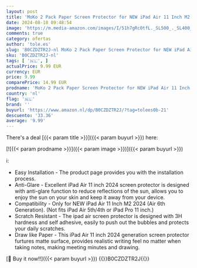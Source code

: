 ```yaml
---
layout: post
title: 'MoKo 2 Pack Paper Screen Protector for NEW iPad Air 11 Inch M2 2024  Air 6th Generation   Write and Draw Like on Paper Anti-Glare Matte PET Film  Anti-Scratch  Compatible with Apple Pencil'
date: 2024-08-18 09:48:54
image: 'https://m.media-amazon.com/images/I/51h7gRc0tfL._SL500_._SL400_.jpg'
comments: true
category: ofertas
author: 'tole.es'
slug: 'B0CZDZTR2J-nl MoKo 2 Pack Paper Screen Protector for NEW iPad Air 11...'
sku: 'B0CZDZTR2J-nl'
tags: [ '🇳🇱', ]
actualPrice: 9.99 EUR
currency: EUR
price: 9.99
comparePrice: 14.99 EUR
prodname: 'MoKo 2 Pack Paper Screen Protector for NEW iPad Air 11 Inch M2 2024  Air 6th Generation   Write and Draw Like on Paper Anti-Glare Matte PET Film  Anti-Scratch  Compatible with Apple Pencil'
country: 'nl'
flag: '🇳🇱'
brand: ''
buyurl: 'https://www.amazon.nl/dp/B0CZDZTR2J/?tag=tolees0b-21'
descuento: '33.36'
average: '9.99'
---
```


There's a deal [{{< param title >}}]({{< param buyurl >}})  here:

[![{{< param prodname >}}]({{< param image >}})]({{< param buyurl >}})

ℹ️:

- Easy Installation - The product page provides you with the installation process.
- Anti-Glare - Excellent iPad Air 11 inch 2024 screen protector is designed with anti-glare function to reduce reflections of the sun, allows you to enjoy the sun on your skin and keep it away from your device.
- Compatibility - Only for NEW iPad Air 11 Inch M2 2024 (Air 6th Generation). (Not fits iPad Air 5th/4th or iPad Pro 11 inch.)
- Scratch Resistant - The ipad air screen protector is designed with 3H hardness and self adhesive, easily to push out the bubbles and protects your daily scratches.
- Draw like Paper - This iPad Air 11 inch 2024 generation screen protector furtures matte surface, provides realistic writing feel no matter when taking notes, making meeting minutes and drawing.

[🛒 Buy it now!!]({{< param buyurl >}})
{{<world>}}B0CZDZTR2J{{</world>}}
